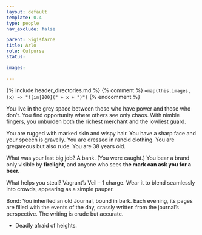 ```yaml
---
layout: default
template: 0.4
type: people
nav_exclude: false

parent: Sigisfarne
title: Arlo
role: Cutpurse
status: 

images:

---
```


{% include header_directories.md %}
{% comment %}
`=map(this.images, (x) => "![im|200](" + x + ")")`
{% endcomment %}

You live in the grey space between those who have power and those who don’t. You find opportunity where others see only chaos. With nimble fingers, you unburden both the richest merchant and the lowliest guard.

You are rugged with marked skin and wispy hair. You have a sharp face and your speech is gravelly. You are dressed in rancid clothing. You are gregareous but also rude. You are 38 years old. 

What was your last big job?
A bank. (You were caught.) You bear a brand only visible by **firelight**, and anyone who sees **the mark can ask you for a beer.**

What helps you steal? Vagrant’s Veil - 1 charge. Wear it to blend seamlessly into crowds, appearing as a simple pauper.

Bond: You inherited an old Journal, bound in bark. Each evening, its pages are filled with the events of the day, crassly written from the journal’s perspective. The writing is crude but accurate.


- Deadly afraid of heights.
